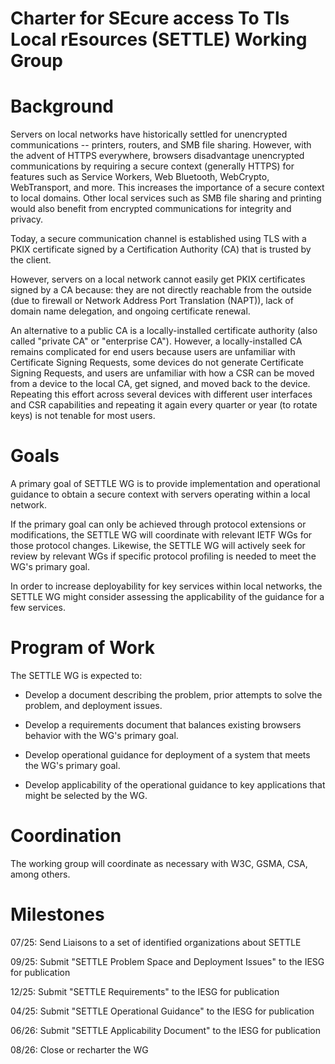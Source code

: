 # Charter for SEcure access To Tls Local rEsources (SETTLE) Working Group

# Background

Servers on local networks have historically settled for unencrypted
communications -- printers, routers, and SMB file sharing.
However, with the advent of HTTPS everywhere, browsers disadvantage
unencrypted communications by requiring a secure context (generally
HTTPS) for features such as Service Workers, Web Bluetooth, WebCrypto,
WebTransport, and more. This increases the importance of a secure
context to local domains. Other local services such as SMB file sharing and
printing would also benefit from encrypted communications for integrity and
privacy.

Today, a secure communication channel is established using TLS with a PKIX
certificate signed by a Certification Authority (CA) that is trusted
by the client.

However, servers on a local network cannot easily get PKIX
certificates signed by a CA because: they are not
directly reachable from the outside (due to firewall or Network Address
Port Translation (NAPT)), lack of domain name delegation, and ongoing
certificate renewal.


An alternative to a public CA is a locally-installed certificate
authority (also called "private CA" or "enterprise CA").  However, a
locally-installed CA remains complicated for end users because users
are unfamiliar with Certificate Signing Requests, some devices do not
generate Certificate Signing Requests, and users are unfamiliar with
how a CSR can be moved from a device to the local CA, get signed, and
moved back to the device. Repeating this effort across several devices
with different user interfaces and CSR capabilities and repeating it
again every quarter or year (to rotate keys) is not tenable for most
users.

# Goals

A primary goal of SETTLE WG is to provide implementation and operational
guidance to obtain a secure context with servers operating within a local
network.

If the primary goal can only be achieved through protocol extensions or modifications,
the SETTLE WG will coordinate with relevant IETF WGs for those protocol changes. Likewise,
the SETTLE WG will actively seek for review by relevant WGs if specific protocol
profiling is needed to meet the WG's primary goal.

In order to increase deployability for key services within local networks, the SETTLE WG
might consider assessing the applicability of the guidance for a few services.

# Program of Work

The SETTLE WG is expected to:

* Develop a document describing the problem, prior attempts to solve the problem, and deployment
issues.

* Develop a requirements document that balances existing browsers behavior with the WG's primary goal.

* Develop operational guidance for deployment of a system that meets the WG's primary goal.

* Develop applicability of the operational guidance to key applications that might be selected by the WG.

# Coordination

The working group will coordinate as necessary with W3C, GSMA, CSA, among others.

# Milestones

07/25: Send Liaisons to a set of identified organizations about SETTLE

09/25: Submit "SETTLE Problem Space and Deployment Issues" to the IESG for publication

12/25: Submit "SETTLE Requirements" to the IESG for publication

04/25: Submit "SETTLE Operational Guidance" to the IESG for publication

06/26: Submit "SETTLE Applicability Document" to the IESG for publication

08/26: Close or recharter the WG
